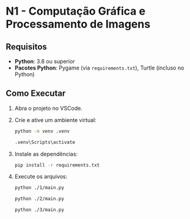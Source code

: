 # N1 - Computação Gráfica e Processamento de Imagens

## Requisitos
- **Python**: 3.8 ou superior
- **Pacotes Python**: Pygame (via `requirements.txt`), Turtle (incluso no Python)

## Como Executar
1. Abra o projeto no VSCode.

2. Crie e ative um ambiente virtual:
   ```bash
   python -m venv .venv
   ```
   ```bash
   .venv\Scripts\activate
   ```
3. Instale as dependências:
   ```bash
   pip install -r requirements.txt
4. Execute os arquivos:
     ```bash
     python ./1/main.py
     ```
     ```bash
     python ./2/main.py
     ```
     ```bash
     python ./3/main.py
     ```
